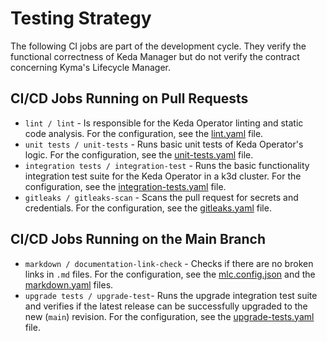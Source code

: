 # Testing Strategy

The following CI jobs are part of the development cycle. They verify the functional correctness of Keda Manager but do not verify the contract concerning Kyma's Lifecycle Manager.

## CI/CD Jobs Running on Pull Requests

- `lint / lint` - Is responsible for the Keda Operator linting and static code analysis. For the configuration, see the [lint.yaml](https://github.com/kyma-project/keda-manager/blob/main/.github/workflows/lint.yaml) file.
- `unit tests / unit-tests` - Runs basic unit tests of Keda Operator's logic. For the configuration, see the [unit-tests.yaml](https://github.com/kyma-project/keda-manager/blob/main/.github/workflows/unit-tests.yaml) file.
- `integration tests / integration-test` - Runs the basic functionality integration test suite for the Keda Operator in a k3d cluster. For the configuration, see the [integration-tests.yaml](https://github.com/kyma-project/keda-manager/blob/main/.github/workflows/integration-tests.yaml) file.
- `gitleaks / gitleaks-scan` - Scans the pull request for secrets and credentials. For the configuration, see the [gitleaks.yaml](https://github.com/kyma-project/keda-manager/blob/main/.github/workflows/gitleaks.yaml) file. 

## CI/CD Jobs Running on the Main Branch

- `markdown / documentation-link-check` - Checks if there are no broken links in `.md` files. For the configuration, see the [mlc.config.json](https://github.com/kyma-project/keda-manager/blob/main/.mlc.config.json) and the [markdown.yaml](https://github.com/kyma-project/keda-manager/blob/main/.github/workflows/markdown.yaml) files.
- `upgrade tests / upgrade-test`- Runs the upgrade integration test suite and verifies if the latest release can be successfully upgraded to the new (`main`) revision. For the configuration, see the [upgrade-tests.yaml](https://github.com/kyma-project/keda-manager/blob/main/.github/workflows/upgrade-tests.yaml) file.

